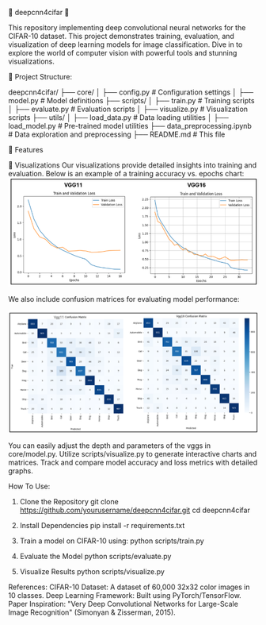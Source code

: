 🌟 deepcnn4cifar 🌟

This repository implementing deep convolutional neural networks for the CIFAR-10 dataset. This project demonstrates training, evaluation, and visualization of deep learning models for image classification. Dive in to explore the world of computer vision with powerful tools and stunning visualizations.

📂 Project Structure:

deepcnn4cifar/
├── core/
│ ├── config.py # Configuration settings
│ ├── model.py # Model definitions
├── scripts/
│ ├── train.py # Training scripts
│ ├── evaluate.py # Evaluation scripts
│ ├── visualize.py # Visualization scripts
├── utils/
│ ├── load_data.py # Data loading utilities
│ ├── load_model.py # Pre-trained model utilities
├── data_preprocessing.ipynb # Data exploration and preprocessing
├── README.md # This file

🚀 Features

🎨 Visualizations
Our visualizations provide detailed insights into training and evaluation. Below is an example of a training accuracy vs. epochs chart:
![alt text](image.png)

We also include confusion matrices for evaluating model performance:

![alt text](image-1.png)

You can easily adjust the depth and parameters of the vggs in core/model.py.
Utilize scripts/visualize.py to generate interactive charts and matrices.
Track and compare model accuracy and loss metrics with detailed graphs.

How To Use:

1. Clone the Repository
   git clone https://github.com/yourusername/deepcnn4cifar.git
   cd deepcnn4cifar

2. Install Dependencies
   pip install -r requirements.txt

3. Train a model on CIFAR-10 using:
   python scripts/train.py

4. Evaluate the Model
   python scripts/evaluate.py

5. Visualize Results
   python scripts/visualize.py

References:
CIFAR-10 Dataset: A dataset of 60,000 32x32 color images in 10 classes.
Deep Learning Framework: Built using PyTorch/TensorFlow.
Paper Inspiration: "Very Deep Convolutional Networks for Large-Scale Image Recognition" (Simonyan & Zisserman, 2015).
